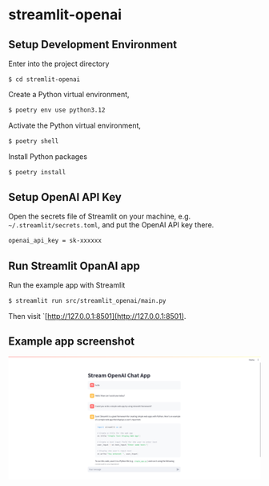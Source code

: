 # streamlit-openai


## Setup Development Environment


Enter into the project directory

```cd
$ cd stremlit-openai
```

Create a Python virtual environment,

```bash
$ poetry env use python3.12
```

Activate the Python virtual environment,

```bash
$ poetry shell
```


Install Python packages

```bash
$ poetry install
```

## Setup OpenAI API Key

Open the secrets file of Streamlit on your machine, e.g. `~/.streamlit/secrets.toml`, and put the OpenAI API key there.
```bash
openai_api_key = sk-xxxxxx
```


## Run Streamlit OpanAI app

Run the example app with Streamlit

```bash
$ streamlit run src/streamlit_openai/main.py
```

Then visit `[http://127.0.0.1:8501](http://127.0.0.1:8501).


## Example app screenshot

![streamlit-openai](streamlit-openai.png)

